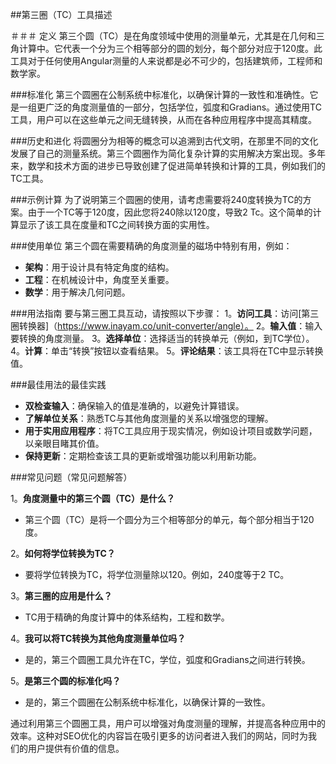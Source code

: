 ##第三圈（TC）工具描述

＃＃＃ 定义
第三个圆（TC）是在角度领域中使用的测量单元，尤其是在几何和三角计算中。它代表一个分为三个相等部分的圆的划分，每个部分对应于120度。此工具对于任何使用Angular测量的人来说都是必不可少的，包括建筑师，工程师和数学家。

###标准化
第三个圆圈在公制系统中标准化，以确保计算的一致性和准确性。它是一组更广泛的角度测量值的一部分，包括学位，弧度和Gradians。通过使用TC工具，用户可以在这些单元之间无缝转换，从而在各种应用程序中提高其精度。

###历史和进化
将圆圈分为相等的概念可以追溯到古代文明，在那里不同的文化发展了自己的测量系统。第三个圆圈作为简化复杂计算的实用解决方案出现。多年来，数学和技术方面的进步已导致创建了促进简单转换和计算的工具，例如我们的TC工具。

###示例计算
为了说明第三个圆圈的使用，请考虑需要将240度转换为TC的方案。由于一个TC等于120度，因此您将240除以120度，导致2 Tc。这个简单的计算显示了该工具在度量和TC之间转换方面的实用性。

###使用单位
第三个圆在需要精确的角度测量的磁场中特别有用，例如：
- **架构**：用于设计具有特定角度的结构。
- **工程**：在机械设计中，角度至关重要。
- **数学**：用于解决几何问题。

###用法指南
要与第三圈工具互动，请按照以下步骤：
1。**访问工具**：访问[第三圈转换器]（https://www.inayam.co/unit-converter/angle）。
2。**输入值**：输入要转换的角度测量。
3。**选择单位**：选择适当的转换单元（例如，到TC学位）。
4。**计算**：单击“转换”按钮以查看结果。
5。**评论结果**：该工具将在TC中显示转换值。

###最佳用法的最佳实践
- **双检查输入**：确保输入的值是准确的，以避免计算错误。
- **了解单位关系**：熟悉TC与其他角度测量的关系以增强您的理解。
- **用于实用应用程序**：将TC工具应用于现实情况，例如设计项目或数学问题，以亲眼目睹其价值。
- **保持更新**：定期检查该工具的更新或增强功能以​​利用新功能。

###常见问题（常见问题解答）

1。**角度测量中的第三个圆（TC）是什么？**
- 第三个圆（TC）是将一个圆分为三个相等部分的单元，每个部分相当于120度。

2。**如何将学位转换为TC？**
- 要将学位转换为TC，将学位测量除以120。例如，240度等于2 TC。

3。**第三圈的应用是什么？**
-  TC用于精确的角度计算中的体系结构，工程和数学。

4。**我可以将TC转换为其他角度测量单位吗？**
- 是的，第三个圆圈工具允许在TC，学位，弧度和Gradians之间进行转换。

5。**是第三个圆的标准化吗？**
- 是的，第三个圆圈在公制系统中标准化，以确保计算的一致性。

通过利用第三个圆圈工具，用户可以增强对角度测量的理解，并提高各种应用中的效率。这种对SEO优化的内容旨在吸引更多的访问者进入我们的网站，同时为我们的用户提供有价值的信息。